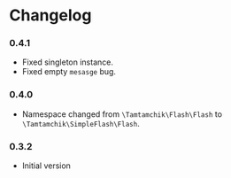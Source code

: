 # Changelog

### 0.4.1

* Fixed singleton instance.
* Fixed empty `mesasge` bug.

### 0.4.0

* Namespace changed from `\Tamtamchik\Flash\Flash` to `\Tamtamchik\SimpleFlash\Flash`.

### 0.3.2

* Initial version